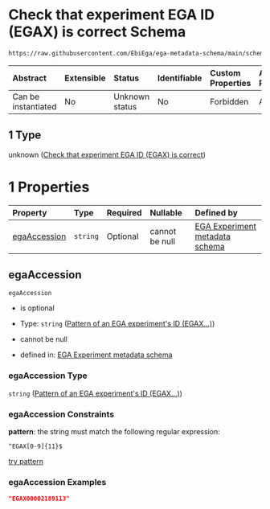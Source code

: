 # Check that experiment EGA ID (EGAX) is correct Schema

```txt
https://raw.githubusercontent.com/EbiEga/ega-metadata-schema/main/schemas/EGA.experiment.json#/properties/objectId/allOf/1
```



| Abstract            | Extensible | Status         | Identifiable | Custom Properties | Additional Properties | Access Restrictions | Defined In                                                                           |
| :------------------ | :--------- | :------------- | :----------- | :---------------- | :-------------------- | :------------------ | :----------------------------------------------------------------------------------- |
| Can be instantiated | No         | Unknown status | No           | Forbidden         | Allowed               | none                | [EGA.experiment.json\*](../../../schemas/EGA.experiment.json "open original schema") |

## 1 Type

unknown ([Check that experiment EGA ID (EGAX) is correct](ega-1-properties-objects-ids-block-allof-check-that-experiment-ega-id-egax-is-correct.md))

# 1 Properties

| Property                      | Type     | Required | Nullable       | Defined by                                                                                                                                                                                                                                 |
| :---------------------------- | :------- | :------- | :------------- | :----------------------------------------------------------------------------------------------------------------------------------------------------------------------------------------------------------------------------------------- |
| [egaAccession](#egaaccession) | `string` | Optional | cannot be null | [EGA Experiment metadata schema](ega-4-defs-pattern-of-an-ega-experiments-id-egax.md "https://raw.githubusercontent.com/EbiEga/ega-metadata-schema/main/schemas/EGA.experiment.json#/properties/objectId/allOf/1/properties/egaAccession") |

## egaAccession



`egaAccession`

* is optional

* Type: `string` ([Pattern of an EGA experiment's ID (EGAX...)](ega-4-defs-pattern-of-an-ega-experiments-id-egax.md))

* cannot be null

* defined in: [EGA Experiment metadata schema](ega-4-defs-pattern-of-an-ega-experiments-id-egax.md "https://raw.githubusercontent.com/EbiEga/ega-metadata-schema/main/schemas/EGA.experiment.json#/properties/objectId/allOf/1/properties/egaAccession")

### egaAccession Type

`string` ([Pattern of an EGA experiment's ID (EGAX...)](ega-4-defs-pattern-of-an-ega-experiments-id-egax.md))

### egaAccession Constraints

**pattern**: the string must match the following regular expression:&#x20;

```regexp
^EGAX[0-9]{11}$
```

[try pattern](https://regexr.com/?expression=%5EEGAX%5B0-9%5D%7B11%7D%24 "try regular expression with regexr.com")

### egaAccession Examples

```json
"EGAX00002189113"
```
